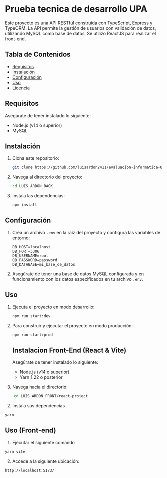 # Prueba tecnica de desarrollo UPA
Este proyecto es una API RESTful construida con TypeScript, Express y TypeORM. La API permite la gestión de usuarios con validación de datos, utilizando MySQL como base de datos.
Se utilizo ReactJS para realizar el front-end.

## Tabla de Contenidos

- [Requisitos](#requisitos)
- [Instalación](#instalación)
- [Configuración](#configuración)
- [Uso](#uso)
- [Licencia](#licencia)

## Requisitos

Asegúrate de tener instalado lo siguiente:

- Node.js (v14 o superior)
- MySQL

## Instalación

1. Clona este repositorio:

    ```bash
    git clone https://github.com/luisardon2411/evaluacion-informatica-UPA.git
    ```

2. Navega al directorio del proyecto:

    ```bash
    cd LUIS_ARDON_BACK
    ```

3. Instala las dependencias:

    ```bash
    npm install
    ```

## Configuración

1. Crea un archivo `.env` en la raíz del proyecto y configura las variables de entorno:

    ```env
    DB_HOST=localhost
    DB_PORT=3306
    DB_USERNAME=root
    DB_PASSWORD=password
    DB_DATABASE=mi_base_de_datos
    ```

2. Asegúrate de tener una base de datos MySQL configurada y en funcionamiento con los datos especificados en tu archivo `.env`.

## Uso

1. Ejecuta el proyecto en modo desarrollo:

    ```bash
    npm run start:dev
    ```

2. Para construir y ejecutar el proyecto en modo producción:

    ```bash
    npm run start:prod
    ```

    ## Instalacion Front-End (React & Vite)
   
   Asegúrate de tener instalado lo siguiente:

   - Node.js (v14 o superior)
   - Yarn 1.22 o posterior

  1. Navega hacia el directorio:
     
```bash
    cd LUIS_ARDON_FRONT/react-project
```
2. Instala sus dependencias

```bash
yarn
```

## Uso (Front-end)
1. Ejecutar el siguiente comando


```bash
yarn vite
```

2. Accede a la siguiente ubicación:

```bash
http://localhost:5173/
```


